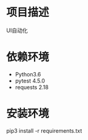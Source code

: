 # 项目描述

UI自动化

# 依赖环境

- Python3.6
- pytest 4.5.0
- requests 2.18

# 安装环境

pip3 install -r requirements.txt